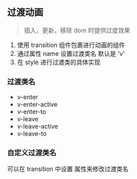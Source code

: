 ## 过渡动画

> 插入，更新，移除 dom 时提供过度效果

1. 使用 transition 组件包裹进行动画的组件
2. 通过属性 name 设置过渡类名 默认是 'v'
3. 在 style 进行过渡类的具体实现

### 过渡类名

- v-enter
- v-enter-active
- v-enter-to
- v-leave
- v-leave-active
- v-leave-to

### 自定义过渡类名

可以在 transition 中设置 属性来修改过渡类名
